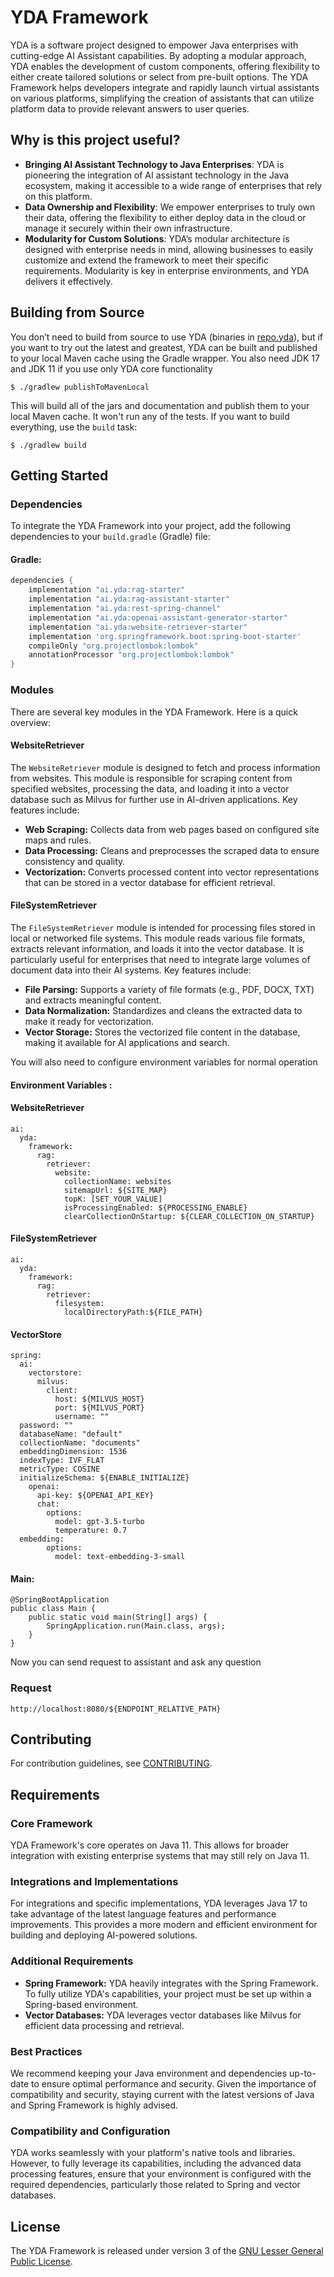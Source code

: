 # YDA Framework

YDA is a software project designed to empower Java enterprises with cutting-edge AI Assistant capabilities. By adopting a modular approach, YDA enables the development of custom components, offering flexibility to either create tailored solutions or select from pre-built options. The YDA Framework helps developers integrate and rapidly launch virtual assistants on various platforms, simplifying the creation of assistants that can utilize platform data to provide relevant answers to user queries.

## Why is this project useful?

- **Bringing AI Assistant Technology to Java Enterprises**: YDA is pioneering the integration of AI assistant technology in the Java ecosystem, making it accessible to a wide range of enterprises that rely on this platform.
- **Data Ownership and Flexibility**: We empower enterprises to truly own their data, offering the flexibility to either deploy data in the cloud or manage it securely within their own infrastructure.
- **Modularity for Custom Solutions**: YDA’s modular architecture is designed with enterprise needs in mind, allowing businesses to easily customize and extend the framework to meet their specific requirements. Modularity is key in enterprise environments, and YDA delivers it effectively.

Building from Source
-------

You don’t need to build from source to use YDA (binaries in [repo.yda](https://github.com/love-vector/yda)), but if you want to try out the latest and greatest, YDA can be built and published to your local Maven cache using the Gradle wrapper. You also need JDK 17 and JDK 11 if you use only YDA core functionality

```
$ ./gradlew publishToMavenLocal
```

This will build all of the jars and documentation and publish them to your local Maven cache.
It won't run any of the tests.
If you want to build everything, use the `build` task:

```
$ ./gradlew build
```

## Getting Started

### Dependencies

To integrate the YDA Framework into your project, add the following dependencies to your `build.gradle` (Gradle) file:

#### Gradle:

```groovy
dependencies {
    implementation "ai.yda:rag-starter"
    implementation "ai.yda:rag-assistant-starter"
    implementation "ai.yda:rest-spring-channel"
    implementation "ai.yda:openai-assistant-generator-starter"
    implementation "ai.yda:website-retriever-starter"
    implementation 'org.springframework.boot:spring-boot-starter'
    compileOnly "org.projectlombok:lombok"
    annotationProcessor "org.projectlombok:lombok"
}
```

### Modules

There are several key modules in the YDA Framework. Here is a quick overview:

#### WebsiteRetriever

The `WebsiteRetriever` module is designed to fetch and process information from websites. This module is responsible for scraping content from specified websites, processing the data, and loading it into a vector database such as Milvus for further use in AI-driven applications. Key features include:

-   **Web Scraping:** Collects data from web pages based on configured site maps and rules.
-   **Data Processing:** Cleans and preprocesses the scraped data to ensure consistency and quality.
-   **Vectorization:** Converts processed content into vector representations that can be stored in a vector database for efficient retrieval.

#### FileSystemRetriever

The `FileSystemRetriever` module is intended for processing files stored in local or networked file systems. This module reads various file formats, extracts relevant information, and loads it into the vector database. It is particularly useful for enterprises that need to integrate large volumes of document data into their AI systems. Key features include:

-   **File Parsing:** Supports a variety of file formats (e.g., PDF, DOCX, TXT) and extracts meaningful content.
-   **Data Normalization:** Standardizes and cleans the extracted data to make it ready for vectorization.
-   **Vector Storage:** Stores the vectorized file content in the database, making it available for AI applications and search.


You will also need to configure environment variables for normal operation
#### Environment Variables :


#### WebsiteRetriever
```
ai:
  yda:
    framework:
      rag:
        retriever:
          website:
            collectionName: websites
            sitemapUrl: ${SITE_MAP}
            topK: [SET_YOUR_VALUE]
            isProcessingEnabled: ${PROCESSING_ENABLE}
            clearCollectionOnStartup: ${CLEAR_COLLECTION_ON_STARTUP}
```

#### FileSystemRetriever
```
ai:  
  yda:  
    framework:  
      rag:  
        retriever:  
          filesystem:  
            localDirectoryPath:${FILE_PATH}
```

#### VectorStore
```
spring:  
  ai:  
    vectorstore:  
      milvus:  
        client:  
          host: ${MILVUS_HOST}  
          port: ${MILVUS_PORT}  
          username: ""  
  password: ""  
  databaseName: "default"  
  collectionName: "documents"  
  embeddingDimension: 1536  
  indexType: IVF_FLAT  
  metricType: COSINE  
  initializeSchema: ${ENABLE_INITIALIZE}  
    openai:  
      api-key: ${OPENAI_API_KEY}  
      chat:  
        options:  
          model: gpt-3.5-turbo  
          temperature: 0.7  
  embedding:  
        options:  
          model: text-embedding-3-small
```

#### Main:
```
@SpringBootApplication
public class Main {
    public static void main(String[] args) {
        SpringApplication.run(Main.class, args);
    }
}
```

Now you can send request to assistant and ask any question

### Request
```
http://localhost:8080/${ENDPOINT_RELATIVE_PATH}
```

Contributing
-------
For contribution guidelines, see [CONTRIBUTING](link).


## Requirements

### Core Framework
YDA Framework's core operates on Java 11. This allows for broader integration with existing enterprise systems that may still rely on Java 11.

### Integrations and Implementations
For integrations and specific implementations, YDA leverages Java 17 to take advantage of the latest language features and performance improvements. This provides a more modern and efficient environment for building and deploying AI-powered solutions.

### Additional Requirements
- **Spring Framework:** YDA heavily integrates with the Spring Framework. To fully utilize YDA's capabilities, your project must be set up within a Spring-based environment.
- **Vector Databases:** YDA leverages vector databases like Milvus for efficient data processing and retrieval.

### Best Practices
We recommend keeping your Java environment and dependencies up-to-date to ensure optimal performance and security. Given the importance of compatibility and security, staying current with the latest versions of Java and Spring Framework is highly advised.

### Compatibility and Configuration
YDA works seamlessly with your platform's native tools and libraries. However, to fully leverage its capabilities, including the advanced data processing features, ensure that your environment is configured with the required dependencies, particularly those related to Spring and vector databases.

## License
The YDA Framework is released under version 3 of the [GNU Lesser General Public License](https://www.gnu.org/licenses/lgpl-3.0-standalone.html).
